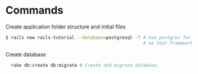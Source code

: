 # Commands

Create application folder structure and initial files
```bash
$ rails new rails-tutorial --database=postgresql -T # Use postgres for database,
                                                    # no test framework since we'll install rspec later.
```

Create database
```bash
  rake db:create db:migrate # Create and migrate database.
```

